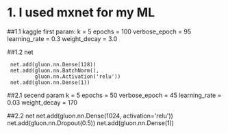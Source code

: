 # 1. I used mxnet for my ML
 
 
 ##1.1 kaggle first param:
     k = 5
    epochs = 100 
    verbose_epoch = 95
    learning_rate = 0.3
    weight_decay = 3.0

 ##1.2 net   

     net.add(gluon.nn.Dense(128))
     net.add(gluon.nn.BatchNorm(),
             gluon.nn.Activation('relu'))
     net.add(gluon.nn.Dense(1))

 ##2.1 secend param
     k = 5
    epochs = 50
    verbose_epoch = 45
    learning_rate = 0.03
    weight_decay = 170
 
 ##2.2 net
        net.add(gluon.nn.Dense(1024, activation='relu'))
        net.add(gluon.nn.Dropout(0.5))
        net.add(gluon.nn.Dense(1))